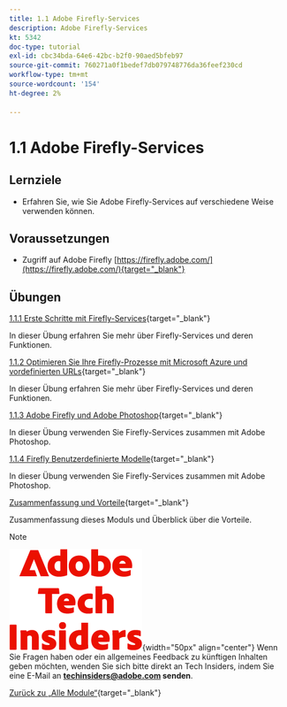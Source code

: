 ```yaml
---
title: 1.1 Adobe Firefly-Services
description: Adobe Firefly-Services
kt: 5342
doc-type: tutorial
exl-id: cbc34bda-64e6-42bc-b2f0-90aed5bfeb97
source-git-commit: 760271a0f1bedef7db079748776da36feef230cd
workflow-type: tm+mt
source-wordcount: '154'
ht-degree: 2%

---
```


# 1.1 Adobe Firefly-Services

## Lernziele

- Erfahren Sie, wie Sie Adobe Firefly-Services auf verschiedene Weise verwenden können.

## Voraussetzungen

- Zugriff auf Adobe Firefly [https://firefly.adobe.com/](https://firefly.adobe.com/){target="_blank"}

## Übungen

[1.1.1 Erste Schritte mit Firefly-Services](./ex1.md){target="_blank"}

In dieser Übung erfahren Sie mehr über Firefly-Services und deren Funktionen.

[1.1.2 Optimieren Sie Ihre Firefly-Prozesse mit Microsoft Azure und vordefinierten URLs](./ex2.md){target="_blank"}

In dieser Übung erfahren Sie mehr über Firefly-Services und deren Funktionen.

[1.1.3 Adobe Firefly und Adobe Photoshop](./ex3.md){target="_blank"}

In dieser Übung verwenden Sie Firefly-Services zusammen mit Adobe Photoshop.

[1.1.4 Firefly Benutzerdefinierte Modelle](./ex4.md){target="_blank"}

In dieser Übung verwenden Sie Firefly-Services zusammen mit Adobe Photoshop.

[Zusammenfassung und Vorteile](./summary.md){target="_blank"}

Zusammenfassung dieses Moduls und Überblick über die Vorteile.

>[!NOTE]
>
>![Tech Insiders](./../../../assets/images/techinsiders.png){width="50px" align="center"}
>Wenn Sie Fragen haben oder ein allgemeines Feedback zu künftigen Inhalten geben möchten, wenden Sie sich bitte direkt an Tech Insiders, indem Sie eine E-Mail an **techinsiders@adobe.com senden**.

[Zurück zu „Alle Module“](../../../overview.md){target="_blank"}

